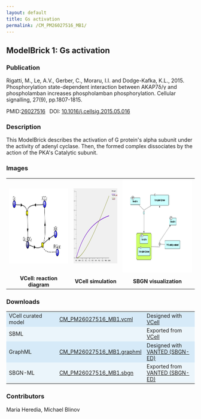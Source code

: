 ```yaml
---
layout: default
title: Gs activation
permalink: /CM_PM26027516_MB1/
---
```

## ModelBrick 1: Gs activation 

### Publication 

Rigatti, M., Le, A.V., Gerber, C., Moraru, I.I. and Dodge-Kafka, K.L., 2015. Phosphorylation state-dependent interaction between 
AKAP7δ/γ and phospholamban increases phospholamban phosphorylation. Cellular signalling, 27(9), pp.1807-1815.

 PMID:<a href="https://www.ncbi.nlm.nih.gov/pubmed/?term=26027516">26027516</a>&ensp; 
 DOI: <a href="https://doi.org/10.1016/j.cellsig.2015.05.016">10.1016/j.cellsig.2015.05.016</a><br />

### Description
This ModelBrick describes the activation of G protein's alpha subunit under the activity of adenyl cyclase. Then, the formed complex dissociates by the action of the PKA's Catalytic subunit. 

### Images
 <table> 
 <tr>
  <td align="center" widht="30%" >
    <a href="https://modelbricks.github.io/images/Vcellimages/CM_PM26027516_MB1_Vcell_diagram.PNG">
    <img align="center" src="/images/Vcellimages/CM_PM26027516_MB1_Vcell_diagram.PNG" height="200" ></a></td>
  <td align="center" widht="30%" >
    <a href="https://modelbricks.github.io/images/Vcellimages/CM_PM26027516_MB1_Vcell_SIM.PNG">
    <img align="center" src="/images/Vcellimages/CM_PM26027516_MB1_Vcell_SIM.PNG" height="200"></a></td>
  <td align="center" widht="30%">
   <a href="https://modelbricks.github.io/images/SBGNfiles/CM_PM26027516_MB1_SBGN.PNG">
   <img align="center" src="/images/SBGNfiles/CM_PM26027516_MB1_SBGN.PNG" height="250"/></a>
  </td>
 </tr>
 <tr>
  <td align="center"><strong>VCell: reaction diagram</strong></td>
   <td align="center"><strong> VCell simulation</strong></td>
   <td align="center"><strong> SBGN visualization</strong></td>
   </tr>
 </table>

### Downloads 
<center>
 <table>
  <td width="33%" bgcolor="#D6EAF8">VCell curated model </td>
  <td width="33%" bgcolor="#D6EAF8"><a href="/modelbricks/VCML_SBMLfiles/CM_PM26027516_MB1.vcml">CM_PM26027516_MB1.vcml</a></td>
  <td width="33%" bgcolor="#D6EAF8"> Designed with <a href="http://vcell.org"> VCell</a></td>
  <tr>
   <td bgcolor="#EBF5FB">SBML </td>
   <td bgcolor="#EBF5FB"><!--<a href="/modelbricks/VCML_SBMLfiles/CM_PM26027516_MB1.xml">CM_PM26027516_MB1.xml</a>--></td>
   <td bgcolor="#EBF5FB"> Exported from <a href="http://vcell.org"> VCell</a></td>
  </tr>
  <tr>
   <td bgcolor="#D6EAF8">GraphML </td>
   <td bgcolor="#D6EAF8"><a href="/modelbricks/SBGNexecutablefiles/CM_PM26027516_MB1.graphml">CM_PM26027516_MB1.graphml</a></td>
   <td bgcolor="#D6EAF8"> Designed with <a href="https://immersive-analytics.infotech.monash.edu/vanted/addons/sbgn-ed/">VANTED (SBGN-ED)</a></td>
  </tr>
  <tr>
   <td bgcolor="#EBF5FB">SBGN-ML </td>
   <td bgcolor="#EBF5FB"><a href="/modelbricks/SBGNexecutablefiles/CM_PM26027516_MB1.sbgn">CM_PM26027516_MB1.sbgn</a></td>
   <td bgcolor="#EBF5FB"> Exported from <a href="https://immersive-analytics.infotech.monash.edu/vanted/addons/sbgn-ed/">VANTED (SBGN-ED)</a></td>
  </tr>
 </table>
</center>


### Contributors
Maria Heredia, Michael Blinov
 
